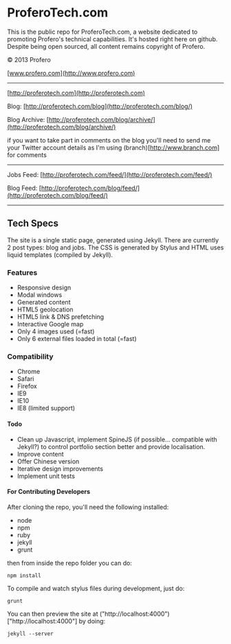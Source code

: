 # ProferoTech.com

This is the public repo for ProferoTech.com, a website dedicated to promoting Profero's technical capabilities. It's hosted right here on github. Despite being open sourced, all content remains copyright of Profero.

&copy; 2013 Profero

[www.profero.com](http://www.profero.com)

---

[http://proferotech.com](http://proferotech.com)

Blog: [http://proferotech.com/blog](http://proferotech.com/blog/)

Blog Archive: [http://proferotech.com/blog/archive/](http://proferotech.com/blog/archive/)

if you want to take part in comments on the blog you'll need to send me your Twitter account details as I'm using (branch)[http://www.branch.com] for comments

---

Jobs Feed: [http://proferotech.com/feed/](http://proferotech.com/feed/)

Blog Feed: [http://proferotech.com/blog/feed/](http://proferotech.com/blog/feed/)

---

## Tech Specs

The site is a single static page, generated using Jekyll. There are currently 2 post types: blog and jobs. The CSS is generated by Stylus and HTML uses liquid templates (compiled by Jekyll).

### Features
* Responsive design
* Modal windows
* Generated content
* HTML5 geolocation
* HTML5 link & DNS prefetching
* Interactive Google map
* Only 4 images used (=fast)
* Only 6 external files loaded in total (=fast)

### Compatibility
* Chrome
* Safari
* Firefox
* IE9
* IE10
* IE8 (limited support)

#### Todo

* Clean up Javascript, implement SpineJS (if possible... compatible with Jekyll?) to control portfolio section better and provide localisation.
* Improve content
* Offer Chinese version
* Iterative design improvements
* Implement unit tests

#### For Contributing Developers

After cloning the repo, you'll need the following installed:

* node
* npm
* ruby
* jekyll
* grunt

then from inside the repo folder you can do:

```
npm install
```

To compile and watch stylus files during development, just do:

```
grunt
```

You can then preview the site at ("http://localhost:4000")["http://localhost:4000"] by doing:

```
jekyll --server
```